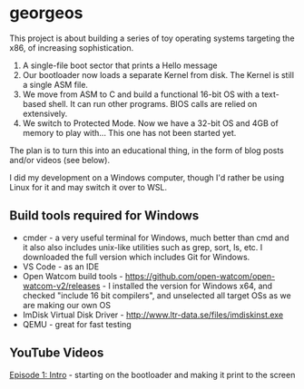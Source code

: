 # georgeos

This project is about building a series of toy operating systems targeting the x86, of increasing sophistication.

1. A single-file boot sector that prints a Hello message
2. Our bootloader now loads a separate Kernel from disk. The Kernel is still a single ASM file.
3. We move from ASM to C and build a functional 16-bit OS with a text-based shell. It can run other programs. BIOS calls are relied on extensively.
4. We switch to Protected Mode. Now we have a 32-bit OS and 4GB of memory to play with... This one has not been started yet.

The plan is to turn this into an educational thing, in the form of blog posts and/or videos (see below).

I did my development on a Windows computer, though I'd rather be using Linux for it and may switch it over to WSL.

## Build tools required for Windows

- cmder - a very useful terminal for Windows, much better than cmd and it also also includes unix-like utilities such as grep, sort, ls, 
  etc. I downloaded the full version which includes Git for Windows.
- VS Code - as an IDE
- Open Watcom build tools - https://github.com/open-watcom/open-watcom-v2/releases - I installed the version for Windows x64, and checked
  "include 16 bit compilers", and unselected all target OSs as we are making our own OS
- ImDisk Virtual Disk Driver - http://www.ltr-data.se/files/imdiskinst.exe
- QEMU - great for fast testing

## YouTube Videos

[Episode 1: Intro](https://youtu.be/tr0IeiFYJdk) - starting on the bootloader and making it print to the screen
